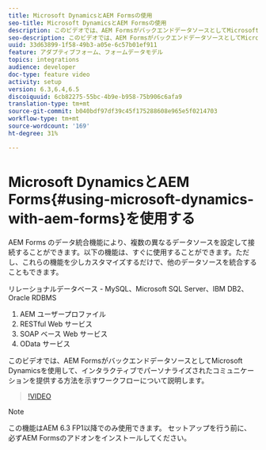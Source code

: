 ```yaml
---
title: Microsoft DynamicsとAEM Formsの使用
seo-title: Microsoft DynamicsとAEM Formsの使用
description: このビデオでは、AEM FormsがバックエンドデータソースとしてMicrosoft Dynamicsを使用して、インタラクティブでパーソナライズされたコミュニケーションを提供する方法を示すワークフローについて説明します。
seo-description: このビデオでは、AEM FormsがバックエンドデータソースとしてMicrosoft Dynamicsを使用して、インタラクティブでパーソナライズされたコミュニケーションを提供する方法を示すワークフローについて説明します。
uuid: 33d63899-1f58-49b3-a05e-6c57b01ef911
feature: アダプティブフォーム、フォームデータモデル
topics: integrations
audience: developer
doc-type: feature video
activity: setup
version: 6.3,6.4,6.5
discoiquuid: 6cb82275-55bc-4b9e-b958-75b906c6afa9
translation-type: tm+mt
source-git-commit: b040bdf97df39c45f175288608e965e5f0214703
workflow-type: tm+mt
source-wordcount: '169'
ht-degree: 31%

---
```



# Microsoft DynamicsとAEM Forms{#using-microsoft-dynamics-with-aem-forms}を使用する

AEM Forms のデータ統合機能により、複数の異なるデータソースを設定して接続することができます。以下の機能は、すぐに使用することができます。ただし、これらの機能を少しカスタマイズするだけで、他のデータソースを統合することもできます。

リレーショナルデータベース - MySQL、Microsoft SQL Server、IBM DB2、Oracle RDBMS
1. AEM ユーザープロファイル
1. RESTful Web サービス
1. SOAP ベース Web サービス
1. OData サービス

このビデオでは、AEM FormsがバックエンドデータソースとしてMicrosoft Dynamicsを使用して、インタラクティブでパーソナライズされたコミュニケーションを提供する方法を示すワークフローについて説明します。

>[!VIDEO](https://video.tv.adobe.com/v/20971?quality=9&learn=on)

>[!NOTE]
>
>この機能はAEM 6.3 FP1以降でのみ使用できます。 セットアップを行う前に、必ずAEM Formsのアドオンをインストールしてください。

